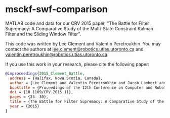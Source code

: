 # msckf-swf-comparison
MATLAB code and data for our CRV 2015 paper, "The Battle for Filter Supremacy: A Comparative Study of the Multi-State Constraint Kalman Filter and the Sliding Window Filter".

This code was written by Lee Clement and Valentin Peretroukhin. You may contact the authors at lee.clement@robotics.utias.utoronto.ca and valentin.peretroukhin@robotics.utias.utoronto.ca.

If you use this work in your research, please cite the following paper:

```bibtex
@inproceedings{2015_Clement_Battle,
  address = {Halifax, Nova Scotia, Canada},
  author = {Lee Clement and Valentin Peretroukhin and Jacob Lambert and Jonathan Kelly},
  booktitle = {Proceedings of the 12th Conference on Computer and Robot Vision {(CRV)}},
  doi = {10.1109/CRV.2015.11},
  pages = {23--30},
  title = {The Battle for Filter Supremacy: A Comparative Study of the Multi-State Constraint Kalman Filter and the Sliding Window Filter},
  year = {2015}
}
```
